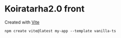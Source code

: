 # Koiratarha2.0 front

Created with [Vite](https://vitejs.dev/guide/)

```
npm create vite@latest my-app --template vanilla-ts
```
